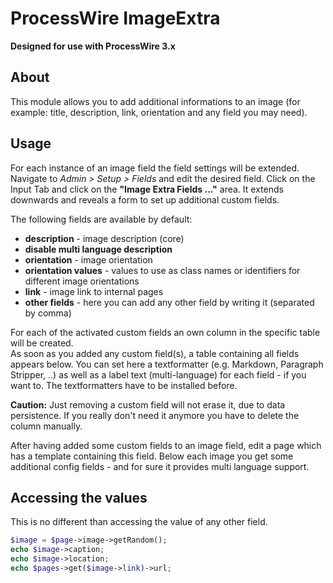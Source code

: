# ProcessWire ImageExtra

**Designed for use with ProcessWire 3.x**

## About

This module allows you to add additional informations to an image (for example: title, description, link, orientation and any field you may need).

## Usage

For each instance of an image field the field settings will be extended. Navigate to *Admin > Setup > Fields* and edit the desired field. Click on the Input Tab and click on the **"Image Extra Fields ..."** area.
It extends downwards and reveals a form to set up additional custom fields.

The following fields are available by default:

- **description** - image description (core)
- **disable multi language description**
- **orientation** - image orientation
- **orientation values** - values to use as class names or identifiers for different image orientations
- **link** - image link to internal pages
- **other fields** - here you can add any other field by writing it (separated by comma)

For each of the activated custom fields an own column in the specific table will be created.  
As soon as you added any custom field(s), a table containing all fields appears below.
You can set here a textformatter (e.g. Markdown, Paragraph Stripper, ..) as well as a label text (multi-language) for each field - if you want to. The textformatters have to be installed before.

**Caution:** Just removing a custom field will not erase it, due to data persistence. If you really don't need it anymore you have to delete the column manually.
 
After having added some custom fields to an image field, edit a page which has a template containing this field.
Below each image you get some additional config fields - and for sure it provides multi language support.

## Accessing the values

This is no different than accessing the value of any other field.

```php
$image = $page->image->getRandom();
echo $image->caption;
echo $image->location;
echo $pages->get($image->link)->url;
```
